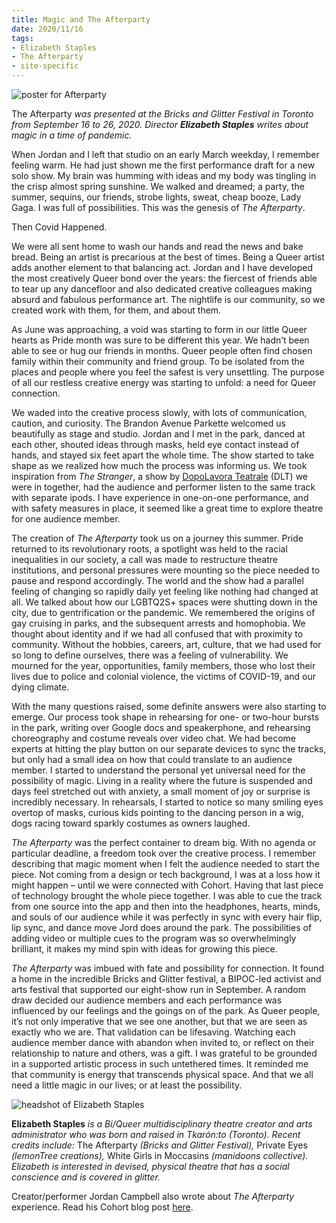 ```yaml
---
title: Magic and The Afterparty 
date: 2020/11/16
tags:
- Elizabeth Staples
- The Afterparty
- site-specific
---
```

![poster for Afterparty](afterparty_test.jpg)

The Afterparty *was presented at the Bricks and Glitter Festival in Toronto from September 16 to 26, 2020. Director **Elizabeth Staples** writes about magic in a time of pandemic.* 

When Jordan and I left that studio on an early March weekday, I remember feeling warm. He had just shown me the first performance draft for a new solo show. My brain was humming with ideas and my body was tingling in the crisp almost spring sunshine. We walked and dreamed; a party, the summer, sequins, our friends, strobe lights, sweat, cheap booze, Lady Gaga. I was full of possibilities. This was the genesis of *The Afterparty*.

Then Covid Happened. 

We were all sent home to wash our hands and read the news and bake bread. Being an artist is precarious at the best of times. Being a Queer artist adds another element to that balancing act. Jordan and I have developed the most creatively Queer bond over the years: the fiercest of friends able to tear up any dancefloor and also dedicated creative colleagues making absurd and fabulous performance art. The nightlife is our community, so we created work with them, for them, and about them. 

As June was approaching, a void was starting to form in our little Queer hearts as Pride month was sure to be different this year. We hadn’t been able to see or hug our friends in months. Queer people often find chosen family within their community and friend group. To be isolated from the places and people where you feel the safest is very unsettling. The purpose of all our restless creative energy was starting to unfold: a need for Queer connection.

We waded into the creative process slowly, with lots of communication, caution, and curiosity. The Brandon Avenue Parkette welcomed us beautifully as stage and studio. Jordan and I met in the park, danced at each other, shouted ideas through masks, held eye contact instead of hands, and stayed six feet apart the whole time. The show started to take shape as we realized how much the process was informing us. We took inspiration from *The Stranger*, a show by [DopoLavora Teatrale](https://www.dltexperience.com/experiences) (DLT)  we were in together, had the audience and performer listen to the same track with separate ipods. I have experience in one-on-one performance, and with safety measures in place, it seemed like a great time to explore theatre for one audience member. 

The creation of *The Afterparty* took us on a journey this summer. Pride returned to its revolutionary roots, a spotlight was held to the racial inequalities in our society, a call was made to restructure theatre institutions, and personal pressures were mounting so the piece needed to pause and respond accordingly. The world and the show had a parallel feeling of changing so rapidly daily yet feeling like nothing had changed at all. We talked about how our LGBTQ2S+ spaces were shutting down in the city, due to gentrification or the pandemic. We remembered the origins of gay cruising in parks, and the subsequent arrests and homophobia. We thought about identity and if we had all confused that with proximity to community. Without the hobbies, careers, art, culture, that we had used for so long to define ourselves, there was a feeling of vulnerability. We mourned for the year, opportunities, family members, those who lost their lives due to police and colonial violence, the victims of COVID-19, and our dying climate. 

With the many questions raised, some definite answers were also starting to emerge. Our process took shape in rehearsing for one- or two-hour bursts in the park, writing over Google docs and speakerphone, and rehearsing choreography and costume reveals over video chat. We had become experts at hitting the play button on our separate devices to sync the tracks, but only had a small idea on how that could translate to an audience member. I started to understand the personal yet universal need for the possibility of magic. Living in a reality where the future is suspended and days feel stretched out with anxiety, a small moment of joy or surprise is incredibly necessary. In rehearsals, I started to notice so many smiling eyes overtop of masks, curious kids pointing to the dancing person in a wig, dogs racing toward sparkly costumes as owners laughed. 

*The Afterparty* was the perfect container to dream big. With no agenda or particular deadline, a freedom took over the creative process. I remember describing that magic moment when I felt the audience needed to start the piece. Not coming from a design or tech background, I was at a loss how it might happen – until we were connected with Cohort. Having that last piece of technology brought the whole piece together. I was able to cue the track from one source into the app and then into the headphones, hearts, minds, and souls of our audience while it was perfectly in sync with every hair flip, lip sync, and dance move Jord does around the park. The possibilities of adding video or multiple cues to the program was so overwhelmingly brilliant, it makes my mind spin with ideas for growing this piece.

*The Afterparty* was imbued with fate and possibility for connection. It found a home in the incredible Bricks and Glitter festival, a BIPOC-led activist and arts festival that supported our eight-show run in September. A random draw decided our audience members and each performance was influenced by our feelings and the goings on of the park. As Queer people, it’s not only imperative that we see one another, but that we are seen as exactly who we are. That validation can be lifesaving. Watching each audience member dance with abandon when invited to, or reflect on their relationship to nature and others, was a gift. I was grateful to be grounded in a supported artistic process in such untethered times. It reminded me that community is energy that transcends physical space. And that we all need a little magic in our lives; or at least the possibility. 

![headshot of Elizabeth Staples](ElizabethStaples-Headshot_crop.jpg)

**Elizabeth Staples** *is a Bi/Queer multidisciplinary theatre creator and arts administrator who was born and raised in Tkarón:to (Toronto). Recent credits include:* The Afterparty *(Bricks and Glitter Festival),* Private Eyes *(lemonTree creations),* White Girls in Moccasins *(manidoons collective). Elizabeth is interested in devised, physical theatre that has a social conscience and is covered in glitter.*


Creator/performer Jordan Campbell also wrote about *The Afterparty* experience. Read his Cohort blog post <a href="/blog/2020/11/09/afterparty_jordan">here</a>.
